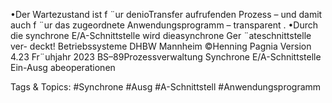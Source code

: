 •Der Wartezustand ist f ¨ur denioTransfer aufrufenden Prozess – und damit auch f ¨ur das
zugeordnete Anwendungsprogramm – transparent .
•Durch die synchrone E/A-Schnittstelle wird dieasynchrone Ger ¨ateschnittstelle ver-
deckt!
Betriebssysteme DHBW Mannheim ©Henning Pagnia Version 4.23 Fr¨uhjahr 2023 BS–89Prozessverwaltung Synchrone E/A-Schnittstelle Ein-Ausg abeoperationen

   Tags & Topics:
   #Synchrone
   #Ausg
   #A-Schnittstell
   #Anwendungsprogramm